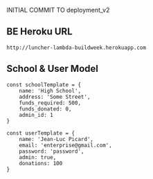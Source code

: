 INITIAL COMMIT TO deployment_v2

## BE Heroku URL
    http://luncher-lambda-buildweek.herokuapp.com

## School & User Model
    const schoolTemplate = {
        name: 'High School',
        address: 'Some Street',
        funds_required: 500,
        funds_donated: 0,
        admin_id: 1 
    }

    const userTemplate = {
        name: 'Jean-Luc Picard',
        email: 'enterprise@gmail.com',
        password: 'password',
        admin: true,
        donations: 100
    }